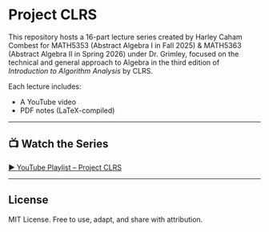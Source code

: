 
# Project CLRS

This repository hosts a 16-part lecture series created by Harley Caham Combest for MATH5353 (Abstract Algebra I in Fall 2025) & MATH5363 (Abstract Algebra II in Spring 2026) under Dr. Grimley, focused on the technical and general approach to Algebra in the third edition of *Introduction to Algorithm Analysis* by CLRS.

Each lecture includes:
- A YouTube video
- PDF notes (LaTeX-compiled)

---

## 📺 Watch the Series

[▶️ YouTube Playlist – Project CLRS](https://www.youtube.com/playlist?list=PL0KmvrFqDNuvm-JNNkd6OLspi7gnn-rZt)
  
---

## License  

MIT License. Free to use, adapt, and share with attribution.  
